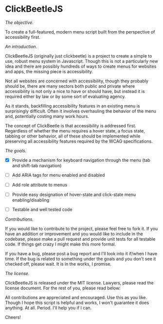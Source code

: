 ClickBeetleJS
===========

_The objective._

To create a full-featured, modern menu script built from the perspective of accessibility first.


_An introduction._

ClickBeetleJS (originally just clickbeetle) is a project to create a simple to use, robust menu system in Javascript.  Though this is not a particularly new idea and there are possibly hundreds of ways to create menus for websites and apps, the missing piece is accessibility.

Not all websites are concerned with accessibility, though they probably should be, there are many sectors both public and private where accessibility is not only a nice to have or should have, but instead it is required either by law or by some sort of evaluating agency.

As it stands, backfilling accessibility features in an existing menu is surprisingly difficult.  Often it involves overhauling the behavior of the menu and, potentially costing many work hours.

The concept of ClickBeetle is that accessibility is addressed first.  Regardless of whether the menu requires a hover state, a focus state, tabbing or other behavior, all of these should be implemented while preserving all accessibility features required by the WCAG specifications.


_The goals._

- [x] Provide a mechanism for keyboard navigation through the menu (tab and shift-tab navigation)
- [ ] Add ARIA tags for menu enabled and disabled
- [ ] Add role attribute to menus
- [ ] Provide easy designation of hover-state and click-state menu enabling/disabling
- [ ] Testable and well tested code


_Contributions._

If you would like to contribute to the project, please feel free to fork it. If you have an addition or improvement and you would like to include in the codebase, please make a pull request and provide unit tests for all testable code.  If things get crazy I might make this more formal.

If you have a bug, please post a bug report and I'll look into it if/when I have time. If the bug is related to something under the goals and you don't see it checked off, please wait. It is in the works, I promise.


_The license._

ClickBeetleJS is released under the MIT license.  Lawyers, please read the license document. For the rest of you, please read below:

All contributions are appreciated and encouraged.  Use this as you like. Though I hope this script is helpful and works, I won't guarantee it does anything. At all. Period. I'll help you if I can.

Cheers!